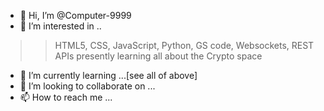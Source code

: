- 👋 Hi, I’m @Computer-9999
- 👀 I’m interested in ..
>> HTML5, CSS, JavaScript, Python, GS code, 
>> Websockets, REST APIs
>> presently learning all about the Crypto space

- 🌱 I’m currently learning ...[see all of above]
- 💞️ I’m looking to collaborate on ...
- 📫 How to reach me ...

<!---
Computer-9999/Computer-9999 is a ✨ special ✨ repository because its `README.md` (this file) appears on your GitHub profile.
You can click the Preview link to take a look at your changes.
--->
